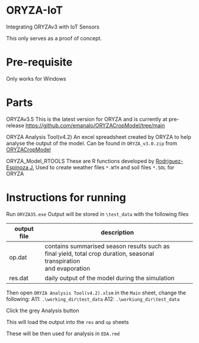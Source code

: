 # ORYZA-IoT
Integrating ORYZAv3 with IoT Sensors

This only serves as a proof of concept.

# Pre-requisite
Only works for Windows


# Parts
ORYZAv3.5
This is the latest version for ORYZA and is currently at pre-release
https://github.com/emanalo/ORYZACropModel/tree/main

ORYZA Analysis Tool(v4.2)
An excel spreadsheet created by ORYZA to help analyse the output of the model.
Can be found in `ORYZA_v3.0.zip` from [ORYZACropModel](https://github.com/emanalo/ORYZACropModel/tree/main)

ORYZA_Model_RTOOLS
These are R functions developed by [Rodriguez-Espinoza J.](https://github.com/jrodriguez88/ORYZA_Model_RTOOLS?tab=readme-ov-file)
Used to create weather files `*.WTH` and soil files `*.SOL` for ORYZA

# Instructions for running
Run `ORYZA35.exe`
Output will be stored in `\test_data` with the following files

| output file | description                                                                                                               |
| ----------- | ------------------------------------------------------------------------------------------------------------------------- |
| op.dat      | contains summarised season results such as<br>final yield, total crop duration, seasonal transpiration<br>and evaporation |
| res.dat     | daily output of the model during the simulation                                                                           |

Then open `ORYZA Analysis Tool(v4.2).xlsm`
in the `Main` sheet, change the following:
A11: `.\working_dir\test_data`
A12: `.\workiung_dir\test_data`

Click the grey Analysis button

This will load the output into the `res` and `op` sheets

These will be then used for analysis in `EDA.rmd`


